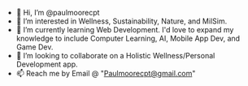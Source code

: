 - 👋 Hi, I’m @paulmoorecpt
- 👀 I’m interested in Wellness, Sustainability, Nature, and MilSim.
- 🌱 I’m currently learning Web Development. I'd love to expand my knowledge to include Computer Learning, AI, Mobile App Dev, and Game Dev.
- 💞️ I’m looking to collaborate on a Holistic Wellness/Personal Development app.
- 📫 Reach me by Email @ "Paulmoorecpt@gmail.com"

<!---
paulmoorecpt/paulmoorecpt is a ✨ special ✨ repository because its `README.md` (this file) appears on your GitHub profile.
You can click the Preview link to take a look at your changes.
--->
